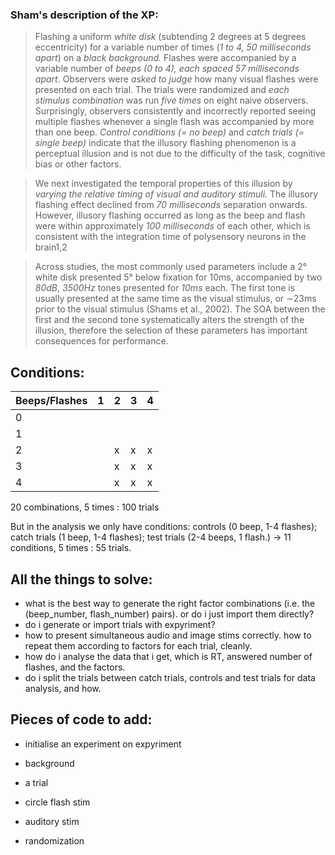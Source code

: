 ### Sham's description of the XP:

> Flashing a uniform *white
disk* (subtending 2 degrees at 5 degrees
eccentricity) for a variable number of times
(*1 to 4, 50 milliseconds apart*) on a *black background.*
Flashes were accompanied by a
variable number of *beeps (0 to 4), each spaced 57
milliseconds apart*. Observers were *asked to
judge* how many visual flashes were presented
on each trial. The trials were randomized
and *each stimulus combination* was run *five times* on eight naive observers.
Surprisingly, observers consistently and
incorrectly reported seeing multiple flashes
whenever a single flash was accompanied
by more than one beep. *Control
conditions (= no beep)* and *catch trials (= single beep)*
indicate that the illusory flashing phenomenon
is a perceptual illusion and is not due
to the difficulty of the task, cognitive bias or
other factors. 

> We next investigated the temporal properties
of this illusion by *varying the relative
timing of visual and auditory stimuli.* The
illusory flashing effect declined from *70
milliseconds* separation onwards. However,
illusory flashing occurred as long as the
beep and flash were within approximately
*100 milliseconds* of each other, which is
consistent with the integration time of polysensory
neurons in the brain1,2


> Across studies, the most commonly used parameters include a 2° white disk presented 5° below fixation for 10ms, accompanied by two *80dB*, *3500Hz* tones presented for *10ms* each. The first tone is usually presented at the same time as the visual stimulus, or ∼23ms prior to the visual stimulus (Shams et al., 2002). The SOA between the first and the second tone systematically alters the strength of the illusion, therefore the selection of these parameters has important consequences for performance.

## Conditions:

Beeps/Flashes | 1 | 2 | 3 | 4 
--- | --- | --- | --- | --- 
0 | |||
1 | |||
2 | |x|x|x
3 | |x|x|x
4 | |x|x|x

20 combinations, 5 times : 100 trials

But in the analysis we only have conditions: controls (0 beep, 1-4 flashes); catch trials (1 beep, 1-4 flashes); test trials (2-4 beeps, 1 flash.) -> 11 conditions, 5 times : 55 trials. 


## All the things to solve:

- what is the best way to generate the right factor combinations (i.e. the (beep_number, flash_number) pairs). or do i just import them directly?
- do i generate or import trials with expyriment?
- how to present simultaneous audio and image stims correctly. how to repeat them according to factors for each trial, cleanly.
- how do i analyse the data that i get, which is RT, answered number of flashes, and the factors. 
- do i split the trials between catch trials, controls and test trials for data analysis, and how.

## Pieces of code to add:

- initialise an experiment on expyriment

- background

- a trial

- circle flash stim

- auditory stim

- randomization











